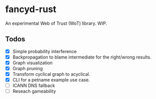 # fancyd-rust

An experimental Web of Trust (WoT) library. WIP.



## Todos

- [x] Simple probability interference
- [x] Backpropagation to blame intermediate for the right/wrong results.
- [x] Graph visualization
- [x] Graph pruning
- [x] Transform cyclical graph to acyclical.
- [x] CLI for a petname example use case.
- [ ] ICANN DNS fallback
- [ ] Reseach gameability